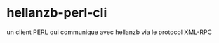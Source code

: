 hellanzb-perl-cli
=================

un client PERL qui communique avec hellanzb via le protocol XML-RPC
